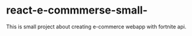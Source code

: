 # react-e-commmerse-small-
This is small project about creating e-commerce webapp with fortnite api. 
